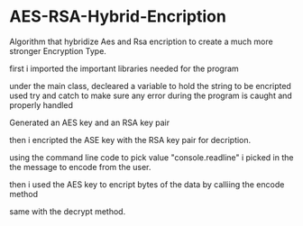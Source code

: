 # AES-RSA-Hybrid-Encription
Algorithm that hybridize Aes and Rsa encription to create a much more stronger Encryption Type.

first i imported the important libraries needed for the program

under the main class, 
decleared a variable to hold the string to be encripted
used try and catch to make sure any error during the program is caught and properly handled 

Generated an AES key and an RSA key pair

then i encripted the ASE key with the RSA key pair for decription.

using the command line code to pick value "console.readline" i picked in the the message to encode from the user.

then i used the AES key to encript bytes of the data by calliing the encode method

same with the decrypt method.
